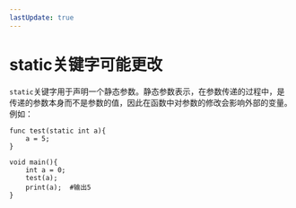 ```yaml
---
lastUpdate: true
---
```


# static关键字<Badge type="tip">可能更改</Badge>

`static`关键字用于声明一个静态参数。静态参数表示，在参数传递的过程中，是传递的参数本身而不是参数的值，因此在函数中对参数的修改会影响外部的变量。例如：

```mcfpp
func test(static int a){
    a = 5;
}

void main(){
    int a = 0;
    test(a);
    print(a);  #输出5
}
```
